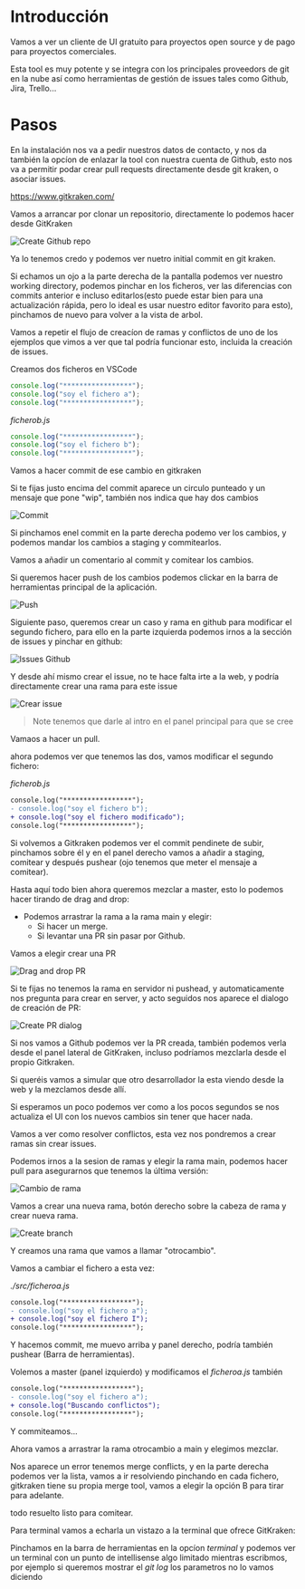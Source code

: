 # Introducción

Vamos a ver un cliente de UI gratuito para proyectos open source y
de pago para proyectos comerciales.

Esta tool es muy potente y se integra con los principales proveedors
de git en la nube así como herramientas de gestión de issues tales
como Github, Jira, Trello...


# Pasos

En la instalación nos va a pedir nuestros datos de contacto, y nos da
también la opcíon de enlazar la tool con nuestra cuenta de Github, esto
nos va a permitir podar crear pull requests directamente desde git kraken,
o asociar issues.

https://www.gitkraken.com/

Vamos a arrancar por clonar un repositorio, directamente lo podemos hacer
desde GitKraken

![Create Github repo](./content/create.png)

Ya lo tenemos credo y podemos ver nuetro initial commit en git kraken.

Si echamos un ojo a la parte derecha de la pantalla podemos ver nuestro
working directory, podemos pinchar en los ficheros, ver las diferencias
con commits anterior e incluso editarlos(esto puede estar bien para una actualización rápida, pero lo ideal es usar nuestro editor favorito para esto),
pinchamos de nuevo para volver a la vista de arbol.

Vamos a repetir el flujo de creacíon de ramas y conflictos de uno de los 
ejemplos que vimos a ver que tal podría funcionar esto, incluida la creación de
issues.

Creamos dos ficheros en VSCode

```js
console.log("*****************");
console.log("soy el fichero a");
console.log("*****************");
```

_ficherob.js_

```js
console.log("*****************");
console.log("soy el fichero b");
console.log("*****************");
```

Vamos a hacer commit de ese cambio en gitkraken

Si te fijas justo encima del commit aparece un circulo punteado y 
un mensaje que pone "wip", también nos indica que hay dos cambios

![Commit](./content/commit.png)

Si pinchamos enel commit en la parte derecha podemo ver los cambios, y 
podemos mandar los cambios a staging y commitearlos.

Vamos a añadir un comentario al commit y comitear los cambios.

Si queremos hacer push de los cambios podemos clickar en la barra 
de herramientas principal de la aplicación.

![Push](./content/push.png)

Siguiente paso, queremos crear un caso y rama en
github para modificar el segundo fichero,
para ello en la parte izquierda podemos irnos
a la sección de issues y pinchar en github:

![Issues Github](./content/github-issues.png)

Y desde ahí mismo crear el issue, no te hace
falta irte a la web, y podría directamente crear
una rama para este issue 

![Crear issue](./content/issue-branch.png)

> Note tenemos que darle al intro en el 
panel principal para que se cree

Vamaos a hacer un pull.

ahora podemos ver que tenemos las dos, vamos
modificar el segundo fichero:

_ficherob.js_

```diff
console.log("*****************");
- console.log("soy el fichero b");
+ console.log("soy el fichero modificado");
console.log("*****************");
```

Si volvemos a Gitkraken podemos ver el commit pendinete de subir, pinchamos sobre él y en el panel derecho vamos a añadir a staging, comitear
y después pushear (ojo tenemos que meter el mensaje
a comitear).

Hasta aquí todo bien ahora queremos mezclar a master, esto lo podemos hacer tirando de drag and drop:

  - Podemos arrastrar la rama a la rama main y
  elegir:
    - Si hacer un merge.
    - Si levantar una PR sin pasar por Github.

Vamos a elegir crear una PR


![Drag and drop PR](./content/drag-drop-pull-request.png)


Si te fijas no tenemos la rama en servidor
ni pushead, y automaticamente nos pregunta
para crear en server, y acto seguidos nos aparece el dialogo de creación de PR:

![Create PR dialog](./content/create-pr.png)

Si nos vamos a Github podemos ver la PR 
creada, también podemos verla desde el panel
lateral de GitKraken, incluso podríamos 
mezclarla desde el propio Gitkraken.

Si queréis vamos a simular que otro desarrollador
la esta viendo desde la web y la mezclamos desde
allí.

Si esperamos un poco podemos ver como a los 
pocos segundos se nos actualiza el UI con los
nuevos cambios sin tener que hacer nada.

Vamos a ver como resolver conflictos, esta
vez nos pondremos a crear ramas sin crear issues.


Podemos irnos a la sesion de ramas y elegir la
rama main, podemos hacer pull para
asegurarnos que tenemos la última versión:

![Cambio de rama](./content/cambio-rama.png)

Vamos a crear una nueva rama, botón derecho
sobre la cabeza de rama y crear nueva rama.

![Create branch](./content/create-branch.png)

Y creamos una rama que vamos a llamar 
"otrocambio".

Vamos a cambiar el fichero a esta vez:

_./src/ficheroa.js_

```diff
console.log("*****************");
- console.log("soy el fichero a");
+ console.log("soy el fichero I");
console.log("*****************");
```

Y hacemos commit, me muevo arriba y panel derecho,
podría también pushear (Barra de herramientas).

Volemos a master (panel izquierdo) y modificamos el _ficheroa.js_
también

```diff
console.log("*****************");
- console.log("soy el fichero a");
+ console.log("Buscando conflictos");
console.log("*****************");
```

Y commiteamos...

Ahora vamos a arrastrar la rama otrocambio a 
main y elegimos mezclar.

Nos aparece un error tenemos merge conflicts, y 
en la parte derecha podemos ver la lista, vamos a ir resolviendo pinchando en cada fichero, gitkraken
tiene su propia merge tool, vamos a elegir
la opción B para tirar para adelante.

todo resuelto listo para comitear.

Para terminal vamos a echarla un vistazo a la
terminal que ofrece GitKraken:

Pinchamos en la barra de herramientas en la
opcíon _terminal_ y podemos ver un terminal
con un punto de intellisense algo limitado mientras escribmos, por ejemplo si queremos mostrar el _git log_ los parametros no lo vamos diciendo







